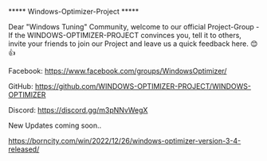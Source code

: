 ***** Windows-Optimizer-Project *****

Dear "Windows Tuning" Community, welcome to our official Project-Group - If the WINDOWS-OPTIMIZER-PROJECT convinces you, tell it to others, invite your friends to join our Project and leave us a quick feedback here. 😊👍

Facebook:
https://www.facebook.com/groups/WindowsOptimizer/

GitHub:
https://github.com/WINDOWS-OPTIMIZER-PROJECT/WINDOWS-OPTIMIZER

Discord:
https://discord.gg/m3pNNvWegX

New Updates coming soon.. 

https://borncity.com/win/2022/12/26/windows-optimizer-version-3-4-released/
